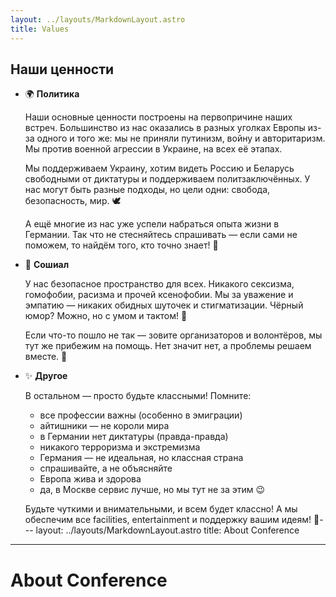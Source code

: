 ```yaml
---
layout: ../layouts/MarkdownLayout.astro
title: Values
---
```


## Наши ценности

- 🌍 **Политика**
    
    Наши основные ценности построены на первопричине наших встреч. Большинство из нас оказались в разных уголках Европы из-за одного и того же: мы не приняли путинизм, войну и авторитаризм. Мы против военной агрессии в Украине, на всех её этапах.
    
    Мы поддерживаем Украину, хотим видеть Россию и Беларусь свободными от диктатуры и поддерживаем политзаключённых. У нас могут быть разные подходы, но цели одни: свобода, безопасность, мир. 🕊️
    
    А ещё многие из нас уже успели набраться опыта жизни в Германии. Так что не стесняйтесь спрашивать — если сами не поможем, то найдём того, кто точно знает! 🤝
    
- 👥 **Сошиал**
    
    У нас безопасное пространство для всех. Никакого сексизма, гомофобии, расизма и прочей ксенофобии. Мы за уважение и эмпатию — никаких обидных шуточек и стигматизации. Чёрный юмор? Можно, но с умом и тактом! 💝
    
    Если что-то пошло не так — зовите организаторов и волонтёров, мы тут же прибежим на помощь. Нет значит нет, а проблемы решаем вместе. 🛟
    
- ✨ **Другое**
    
    В остальном — просто будьте классными! Помните:
    
    - все профессии важны (особенно в эмиграции)
    - айтишники — не короли мира
    - в Германии нет диктатуры (правда-правда)
    - никакого терроризма и экстремизма
    - Германия — не идеальная, но классная страна
    - спрашивайте, а не объясняйте
    - Европа жива и здорова
    - да, в Москве сервис лучше, но мы тут не за этим 😉
    
    Будьте чуткими и внимательными, и всем будет классно! А мы обеспечим все facilities, entertainment и поддержку вашим идеям! 🎉---
layout: ../layouts/MarkdownLayout.astro
title: About Conference 
---



# About Conference